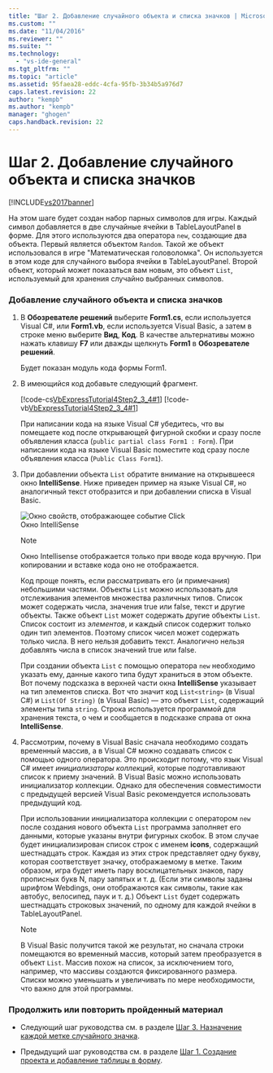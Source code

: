 ```yaml
---
title: "Шаг 2. Добавление случайного объекта и списка значков | Microsoft Docs"
ms.custom: ""
ms.date: "11/04/2016"
ms.reviewer: ""
ms.suite: ""
ms.technology: 
  - "vs-ide-general"
ms.tgt_pltfrm: ""
ms.topic: "article"
ms.assetid: 95faea28-eddc-4cfa-95fb-3b34b5a976d7
caps.latest.revision: 22
author: "kempb"
ms.author: "kempb"
manager: "ghogen"
caps.handback.revision: 22
---
```

# Шаг 2. Добавление случайного объекта и списка значков
[!INCLUDE[vs2017banner](../code-quality/includes/vs2017banner.md)]

На этом шаге будет создан набор парных символов для игры.  Каждый символ добавляется в две случайные ячейки в TableLayoutPanel в форме.  Для этого используются два оператора `new`, создающие два объекта.  Первый является объектом `Random`. Такой же объект использовался в игре "Математическая головоломка".  Он используется в этом коде для случайного выбора ячейки в TableLayoutPanel.  Второй объект, который может показаться вам новым, это объект `List`, используемый для хранения случайно выбранных символов.  
  
### Добавление случайного объекта и списка значков  
  
1.  В **Обозревателе решений** выберите **Form1.cs**, если используется Visual C\#, или **Form1.vb**, если используется Visual Basic, а затем в строке меню выберите **Вид**, **Код**.  В качестве альтернативы можно нажать клавишу **F7** или дважды щелкнуть **Form1** в **Обозревателе решений**.  
  
     Будет показан модуль кода формы Form1.  
  
2.  В имеющийся код добавьте следующий фрагмент.  
  
     [!code-cs[VbExpressTutorial4Step2_3_4#1](../ide/codesnippet/CSharp/step-2-add-a-random-object-and-a-list-of-icons_1.cs)]
     [!code-vb[VbExpressTutorial4Step2_3_4#1](../ide/codesnippet/VisualBasic/step-2-add-a-random-object-and-a-list-of-icons_1.vb)]  
  
     При написании кода на языке Visual C\# убедитесь, что вы помещаете код после открывающей фигурной скобки и сразу после объявления класса \(`public partial class Form1 : Form`\).  При написании кода на языке Visual Basic поместите код сразу после объявления класса \(`Public Class Form1`\).  
  
3.  При добавлении объекта `List` обратите внимание на открывшееся окно **IntelliSense**.  Ниже приведен пример на языке Visual C\#, но аналогичный текст отобразится и при добавлении списка в Visual Basic.  
  
     ![Окно свойств, отображающее событие Click](../ide/media/express_listintellisense.png "Express\_ListIntellisense")  
Окно IntelliSense  
  
    > [!NOTE]
    >  Окно Intellisense отображается только при вводе кода вручную.  При копировании и вставке кода оно не отображается.  
  
     Код проще понять, если рассматривать его \(и примечания\) небольшими частями.  Объекты `List` можно использовать для отслеживания элементов множества различных типов.  Список может содержать числа, значения true или false, текст и другие объекты.  Также объект `List` может содержать другие объекты `List`.  Список состоит из *элементов*, и каждый список содержит только один тип элементов.  Поэтому список чисел может содержать только числа. В него нельзя добавить текст.  Аналогично нельзя добавлять числа в список значений true или false.  
  
     При создании объекта `List` с помощью оператора `new` необходимо указать ему, данные какого типа будут храниться в этом объекте.  Вот почему подсказка в верхней части окна **IntelliSense** указывает на тип элементов списка.  Вот что значит код `List<string>` \(в Visual C\#\) и `List(Of String)` \(в Visual Basic\) — это объект `List`, содержащий элементы типа `string`.  Строка используется программой для хранения текста, о чем и сообщается в подсказке справа от окна **IntelliSense**.  
  
4.  Рассмотрим, почему в Visual Basic сначала необходимо создать временный массив, а в Visual C\# можно создавать список с помощью одного оператора.  Это происходит потому, что язык Visual C\# имеет *инициализаторы коллекций*, которые подготавливают список к приему значений.  В Visual Basic можно использовать инициализатор коллекции.  Однако для обеспечения совместимости с предыдущей версией Visual Basic рекомендуется использовать предыдущий код.  
  
     При использовании инициализатора коллекции с оператором `new` после создания нового объекта `List` программа заполняет его данными, которые указаны внутри фигурных скобок.  В этом случае будет инициализирован список строк с именем **icons**, содержащий шестнадцать строк.  Каждая из этих строк представляет одну букву, которая соответствует значку, отображаемому в метке.  Таким образом, игра будет иметь пару восклицательных знаков, пару прописных букв N, пару запятых и т. д. \(Если эти символы заданы шрифтом Webdings, они отображаются как символы, такие как автобус, велосипед, паук и т. д.\) Объект `List` будет содержать шестнадцать строковых значений, по одному для каждой ячейки в TableLayoutPanel.  
  
    > [!NOTE]
    >  В Visual Basic получится такой же результат, но сначала строки помещаются во временный массив, который затем преобразуется в объект `List`.  Массив похож на список, за исключением того, например, что массивы создаются фиксированного размера.  Списки можно уменьшать и увеличивать по мере необходимости, что важно для этой программы.  
  
### Продолжить или повторить пройденный материал  
  
-   Следующий шаг руководства см. в разделе [Шаг 3. Назначение каждой метке случайного значка](../Topic/Step%203:%20Assign%20a%20Random%20Icon%20to%20Each%20Label.md).  
  
-   Предыдущий шаг руководства см. в разделе [Шаг 1. Создание проекта и добавление таблицы в форму](../ide/step-1-create-a-project-and-add-a-table-to-your-form.md).